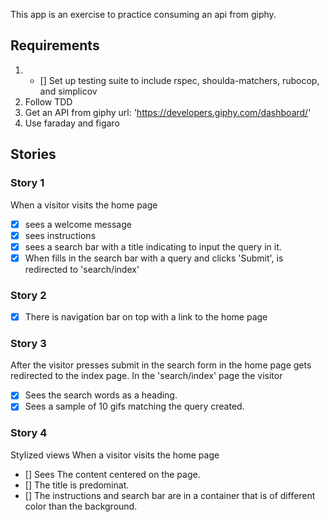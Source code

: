 This app is an exercise to practice consuming an api from giphy.

## Requirements

1. - [] Set up testing suite to include rspec, shoulda-matchers, rubocop, and simplicov
2. Follow TDD
3. Get an API from giphy url: 'https://developers.giphy.com/dashboard/'
4. Use faraday and figaro

## Stories

### Story 1

When a visitor visits the home page

- [x] sees a welcome message
- [x] sees instructions
- [x] sees a search bar with a title indicating to input the query in it.
- [x] When fills in the search bar with a query and clicks 'Submit', is redirected to 'search/index'

### Story 2

- [x] There is navigation bar on top with a link to the home page

### Story 3

After the visitor presses submit in the search form in the home page gets redirected to the index page.
In the 'search/index' page the visitor

- [x] Sees the search words as a heading.
- [x] Sees a sample of 10 gifs matching the query created.

### Story 4

Stylized views
When a visitor visits the home page

- [] Sees The content centered on the page.
- [] The title is predominat.
- [] The instructions and search bar are in a container that is of different color than the background.
